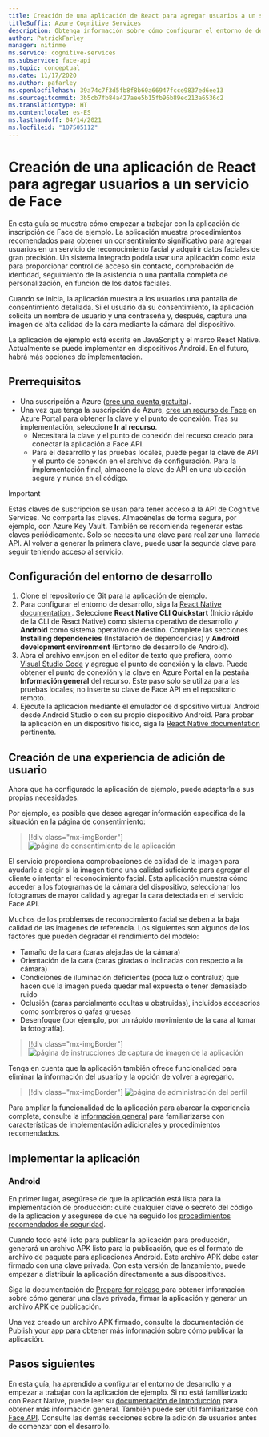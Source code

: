 ```yaml
---
title: Creación de una aplicación de React para agregar usuarios a un servicio de Face
titleSuffix: Azure Cognitive Services
description: Obtenga información sobre cómo configurar el entorno de desarrollo e implementar una aplicación de Face para obtener el consentimiento de los clientes.
author: PatrickFarley
manager: nitinme
ms.service: cognitive-services
ms.subservice: face-api
ms.topic: conceptual
ms.date: 11/17/2020
ms.author: pafarley
ms.openlocfilehash: 39a74c7f3d5fb8f8b60a66947fcce9837ed6ee13
ms.sourcegitcommit: 3b5cb7fb84a427aee5b15fb96b89ec213a6536c2
ms.translationtype: HT
ms.contentlocale: es-ES
ms.lasthandoff: 04/14/2021
ms.locfileid: "107505112"
---
```

# <a name="build-a-react-app-to-add-users-to-a-face-service"></a>Creación de una aplicación de React para agregar usuarios a un servicio de Face

En esta guía se muestra cómo empezar a trabajar con la aplicación de inscripción de Face de ejemplo. La aplicación muestra procedimientos recomendados para obtener un consentimiento significativo para agregar usuarios en un servicio de reconocimiento facial y adquirir datos faciales de gran precisión. Un sistema integrado podría usar una aplicación como esta para proporcionar control de acceso sin contacto, comprobación de identidad, seguimiento de la asistencia o una pantalla completa de personalización, en función de los datos faciales.

Cuando se inicia, la aplicación muestra a los usuarios una pantalla de consentimiento detallada. Si el usuario da su consentimiento, la aplicación solicita un nombre de usuario y una contraseña y, después, captura una imagen de alta calidad de la cara mediante la cámara del dispositivo.

La aplicación de ejemplo está escrita en JavaScript y el marco React Native. Actualmente se puede implementar en dispositivos Android. En el futuro, habrá más opciones de implementación.

## <a name="prerequisites"></a>Prerrequisitos 

* Una suscripción a Azure ([cree una cuenta gratuita](https://azure.microsoft.com/free/cognitive-services/)).  
* Una vez que tenga la suscripción de Azure, [cree un recurso de Face](https://portal.azure.com/#create/Microsoft.CognitiveServicesFace) en Azure Portal para obtener la clave y el punto de conexión. Tras su implementación, seleccione **Ir al recurso**.  
  * Necesitará la clave y el punto de conexión del recurso creado para conectar la aplicación a Face API.  
  * Para el desarrollo y las pruebas locales, puede pegar la clave de API y el punto de conexión en el archivo de configuración. Para la implementación final, almacene la clave de API en una ubicación segura y nunca en el código.  

> [!IMPORTANT]
> Estas claves de suscripción se usan para tener acceso a la API de Cognitive Services. No comparta las claves. Almacénelas de forma segura, por ejemplo, con Azure Key Vault. También se recomienda regenerar estas claves periódicamente. Solo se necesita una clave para realizar una llamada API. Al volver a generar la primera clave, puede usar la segunda clave para seguir teniendo acceso al servicio.

## <a name="set-up-the-development-environment"></a>Configuración del entorno de desarrollo

1. Clone el repositorio de Git para la [aplicación de ejemplo](https://github.com/azure-samples/cognitive-services-FaceAPIEnrollmentSample).
1. Para configurar el entorno de desarrollo, siga la <a href="https://reactnative.dev/docs/environment-setup"  title="documentación de React Native"  target="_blank">React Native documentation </a>. Seleccione **React Native CLI Quickstart** (Inicio rápido de la CLI de React Native) como sistema operativo de desarrollo y **Android** como sistema operativo de destino. Complete las secciones **Installing dependencies** (Instalación de dependencias) y **Android development environment** (Entorno de desarrollo de Android).
1. Abra el archivo env.json en el editor de texto que prefiera, como [Visual Studio Code](https://code.visualstudio.com/) y agregue el punto de conexión y la clave. Puede obtener el punto de conexión y la clave en Azure Portal en la pestaña **Información general** del recurso. Este paso solo se utiliza para las pruebas locales; no inserte su clave de Face API en el repositorio remoto.
1. Ejecute la aplicación mediante el emulador de dispositivo virtual Android desde Android Studio o con su propio dispositivo Android. Para probar la aplicación en un dispositivo físico, siga la <a href="https://reactnative.dev/docs/running-on-device"  title="documentación de React Native"  target="_blank">React Native documentation </a> pertinente.  


## <a name="create-a-user-add-experience"></a>Creación de una experiencia de adición de usuario  

Ahora que ha configurado la aplicación de ejemplo, puede adaptarla a sus propias necesidades.

Por ejemplo, es posible que desee agregar información específica de la situación en la página de consentimiento:

> [!div class="mx-imgBorder"]
> ![página de consentimiento de la aplicación](./media/enrollment-app/1-consent-1.jpg)

El servicio proporciona comprobaciones de calidad de la imagen para ayudarle a elegir si la imagen tiene una calidad suficiente para agregar al cliente o intentar el reconocimiento facial. Esta aplicación muestra cómo acceder a los fotogramas de la cámara del dispositivo, seleccionar los fotogramas de mayor calidad y agregar la cara detectada en el servicio Face API. 

Muchos de los problemas de reconocimiento facial se deben a la baja calidad de las imágenes de referencia. Los siguientes son algunos de los factores que pueden degradar el rendimiento del modelo:
* Tamaño de la cara (caras alejadas de la cámara)
* Orientación de la cara (caras giradas o inclinadas con respecto a la cámara)
* Condiciones de iluminación deficientes (poca luz o contraluz) que hacen que la imagen pueda quedar mal expuesta o tener demasiado ruido
* Oclusión (caras parcialmente ocultas u obstruidas), incluidos accesorios como sombreros o gafas gruesas
* Desenfoque (por ejemplo, por un rápido movimiento de la cara al tomar la fotografía). 

> [!div class="mx-imgBorder"]
> ![página de instrucciones de captura de imagen de la aplicación](./media/enrollment-app/4-instruction.jpg)

Tenga en cuenta que la aplicación también ofrece funcionalidad para eliminar la información del usuario y la opción de volver a agregarlo.

> [!div class="mx-imgBorder"]
> ![página de administración del perfil](./media/enrollment-app/10-manage-2.jpg)

Para ampliar la funcionalidad de la aplicación para abarcar la experiencia completa, consulte la [información general](enrollment-overview.md) para familiarizarse con características de implementación adicionales y procedimientos recomendados.

## <a name="deploy-the-app"></a>Implementar la aplicación

### <a name="android"></a>Android

En primer lugar, asegúrese de que la aplicación está lista para la implementación de producción: quite cualquier clave o secreto del código de la aplicación y asegúrese de que ha seguido los [procedimientos recomendados de seguridad](../cognitive-services-security.md?tabs=command-line%2ccsharp).

Cuando todo esté listo para publicar la aplicación para producción, generará un archivo APK listo para la publicación, que es el formato de archivo de paquete para aplicaciones Android. Este archivo APK debe estar firmado con una clave privada. Con esta versión de lanzamiento, puede empezar a distribuir la aplicación directamente a sus dispositivos. 

Siga la documentación de <a href="https://developer.android.com/studio/publish/preparing#publishing-build"  title="preparación para la publicación"  target="_blank">Prepare for release </a> para obtener información sobre cómo generar una clave privada, firmar la aplicación y generar un archivo APK de publicación.  

Una vez creado un archivo APK firmado, consulte la documentación de <a href="https://developer.android.com/studio/publish"  title="publicación de la aplicación"  target="_blank">Publish your app </a> para obtener más información sobre cómo publicar la aplicación.

## <a name="next-steps"></a>Pasos siguientes  

En esta guía, ha aprendido a configurar el entorno de desarrollo y a empezar a trabajar con la aplicación de ejemplo. Si no está familiarizado con React Native, puede leer su [documentación de introducción](https://reactnative.dev/docs/getting-started) para obtener más información general. También puede ser útil familiarizarse con [Face API](Overview.md). Consulte las demás secciones sobre la adición de usuarios antes de comenzar con el desarrollo.